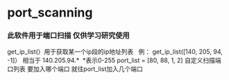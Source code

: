 # port_scanning
### 此软件用于端口扫描 仅供学习研究使用
get_ip_list(）用于获取某一个ip段的ip地址列表
    例： get_ip_list([140, 205, 94, -1]） 相当于 140.205.94.*  *表示0-255
port_list = [80, 88, 1, 2] 自定义扫描端口列表 要加入哪个端口 就往port_list加入几个端口
